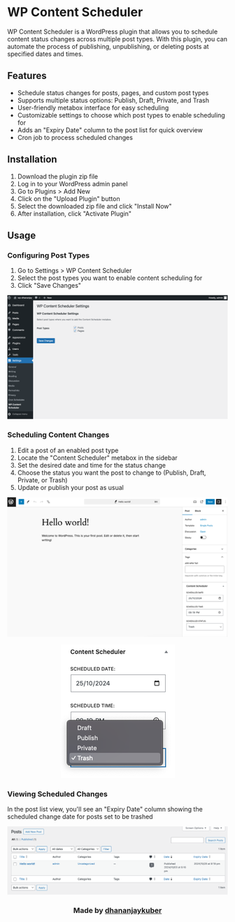 # WP Content Scheduler

WP Content Scheduler is a WordPress plugin that allows you to schedule content status changes across multiple post types. With this plugin, you can automate the process of publishing, unpublishing, or deleting posts at specified dates and times.

## Features

- Schedule status changes for posts, pages, and custom post types
- Supports multiple status options: Publish, Draft, Private, and Trash
- User-friendly metabox interface for easy scheduling
- Customizable settings to choose which post types to enable scheduling for
- Adds an "Expiry Date" column to the post list for quick overview
- Cron job to process scheduled changes

## Installation

1. Download the plugin zip file
2. Log in to your WordPress admin panel
3. Go to Plugins > Add New
4. Click on the "Upload Plugin" button
5. Select the downloaded zip file and click "Install Now"
6. After installation, click "Activate Plugin"

## Usage

### Configuring Post Types

1. Go to Settings > WP Content Scheduler
2. Select the post types you want to enable content scheduling for
3. Click "Save Changes"

<p align="center">
  <img src="/assets/images/settings.png" alt="Plugin settings" />
</p>

### Scheduling Content Changes

1. Edit a post of an enabled post type
2. Locate the "Content Scheduler" metabox in the sidebar
3. Set the desired date and time for the status change
4. Choose the status you want the post to change to (Publish, Draft, Private, or Trash)
5. Update or publish your post as usual

<p align="center">
  <img src="/assets/images/post.png" alt="Post Editor" />
</p>

<p align="center">
  <img src="/assets/images/metabox.png" alt="Metabox" />
</p>

### Viewing Scheduled Changes

In the post list view, you'll see an "Expiry Date" column showing the scheduled change date for posts set to be trashed

<p align="center">
  <img src="/assets/images/columns.png" alt="Post list column" />
</p>

<h3>
  <p align="center">
    Made by <a href="https://dhananjaykuber.me">dhananjaykuber</a>
  </p>
</h3>
